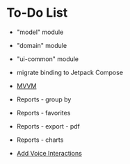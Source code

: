 To-Do List
====

* "model" module
* "domain" module
* "ui-common" module
* migrate binding to Jetpack Compose

* [MVVM](https://developer.android.com/topic/libraries/architecture/viewmodel.html)
* Reports - group by
* Reports - favorites
* Reports - export - pdf
* Reports - charts
* [Add Voice Interactions](https://codelabs.developers.google.com/codelabs/voice-interaction/index.html)
